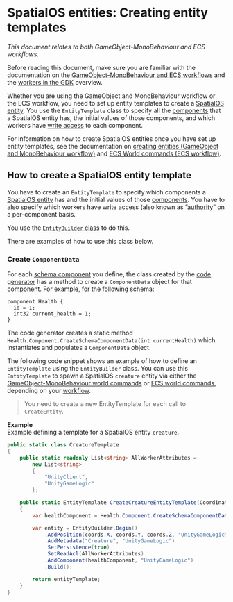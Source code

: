 [//]: # (Doc of docs reference 22)

# SpatialOS entities: Creating entity templates
_This document relates to both GameObject-MonoBehaviour and ECS workflows._

Before reading this document, make sure you are familiar with the documentation on the [GameObject-MonoBehaviour and ECS workflows]({{urlRoot}}/content/intro-workflows-spos-entities) and the [workers in the GDK]({{urlRoot}}/content/workers/workers-in-the-gdk) overview.

Whether you are using the GameObject and MonoBehaviour workflow or the ECS workflow, you need to set up entity templates to create a [SpatialOS entity]({{urlRoot}}/content/glossary#spatialos-entity). You use the `EntityTemplate` class to specify all the [components]({{urlRoot}}/content/glossary#spatialos-component) that a SpatialOS entity has, the initial values of those components, and which workers have [write access]({{urlRoot}}/content//glossary#authority) to each component.

For information on how to create SpatialOS entities once you have set up entity templates, see the documentation on [creating entities (GameObject and MonoBehaviour workflow)]({{urlRoot}}/content/gameobject/create-delete-spos-entries) and [ECS World commands (ECS workflow)]({{urlRoot}}/content/ecs/ecs-world-commands).

## How to create a SpatialOS entity template

You have to create an `EntityTemplate` to specify which components a [SpatialOS entity]({{urlRoot}}/content/glossary#spatialos-entity) has and the initial values of those [components]({{urlRoot}}/content/glossary#spatialos-component). You have to also specify which workers have write access (also known as ”[authority]({{urlRoot}}/content/glossary#authority)” on a per-component basis.

You use the [`EntityBuilder` class]({{urlRoot}}/content/api-entity-builder) to do this.

There are examples of how to use this class below.


### Create `ComponentData`
For each [schema component]({{urlRoot}}/content/glossary#schema) you define, the class created by the [code generator]({{urlRoot}}/content/code-generator) has a method to create a `ComponentData` object for that component. For example, for the following schema:

```
component Health {
  id = 1;
  int32 current_health = 1;
}
```

The code generator creates a static method `Health.Component.CreateSchemaComponentData(int currentHealth)` which instantiates and populates a `ComponentData` object.

The following code snippet shows an example of how to define an `EntityTemplate` using the `EntityBuilder` class. You can use this `EntityTemplate` to spawn a SpatialOS `creature` entity via either the [GameObject-MonoBehaviour world commands]({{urlRoot}}/content/gameobject/gomb-world-commands) or [ECS world commands]({{urlRoot}}/content/ecs/ecs-world-commands), depending on your [workflow]({{urlRoot}}/content/intro-workflows-spos-entities).


> You need to create a new EntityTemplate for each call to `CreateEntity`.

**Example**<br/>
Example defining a template for a SpatialOS entity `creature`.

```csharp
public static class CreatureTemplate
{
    public static readonly List<string> AllWorkerAttributes =
        new List<string>
        {
            "UnityClient",
            "UnityGameLogic"
        };

    public static EntityTemplate CreateCreatureEntityTemplate(Coordinates coords)
    {
        var healthComponent = Health.Component.CreateSchemaComponentData(currentHealth: 100);

        var entity = EntityBuilder.Begin()
            .AddPosition(coords.X, coords.Y, coords.Z, "UnityGameLogic")
            .AddMetadata("Creature", "UnityGameLogic")
            .SetPersistence(true)
            .SetReadAcl(AllWorkerAttributes)
            .AddComponent(healthComponent, "UnityGameLogic")
            .Build();

        return entityTemplate;
    }
}
```
